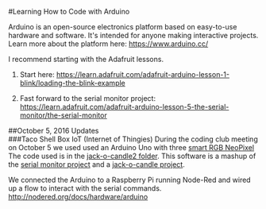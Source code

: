 #Learning How to Code with Arduino

Arduino is an open-source electronics platform based on easy-to-use hardware and software. It's intended for anyone making interactive projects.   Learn more about the platform here: https://www.arduino.cc/

I recommend starting with the Adafruit lessons.

1) Start here: https://learn.adafruit.com/adafruit-arduino-lesson-1-blink/loading-the-blink-example

2) Fast forward to the serial monitor project: https://learn.adafruit.com/adafruit-arduino-lesson-5-the-serial-monitor/the-serial-monitor

##October 5, 2016 Updates  
###Taco Shell Box IoT (Internet of Thingies)
During the coding club meeting on October 5 we used used an Arduino Uno with three [smart RGB NeoPixel](https://www.adafruit.com/product/1559)
The code used is in the [jack-o-candle2 folder](https://github.com/DubuqueSeniorCS/DubuqueCoders/tree/master/Arduino/jack-o-candle2).  This software is a mashup of the [serial monitor project](https://learn.adafruit.com/adafruit-arduino-lesson-5-the-serial-monitor/the-serial-monitor) and a [jack-o-candle project](https://learn.adafruit.com/neopixel-jack-o-lantern/).

We connected the Arduino to a Raspberry Pi running Node-Red and wired up a flow to interact with the serial commands. 
http://nodered.org/docs/hardware/arduino
